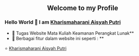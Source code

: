 <p align="center">
 <h2 align="center">Welcome to my Profile</h2>
</p>

### Hello World 👋 I am [Kharismaharani Aisyah Putri](https://github.com/kharismaharani)

- 🔭 Tugas Website Mata Kuliah Keamanan Perangkat Lunak**
- 🌱 Berbagai fitur dalam website ini seperti : **


⭐️ [Kharismaharani Aisyah Putri](https://github.com/kharismaharani) 

<br />

